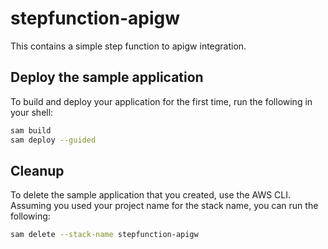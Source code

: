 # stepfunction-apigw

This contains a simple step function to apigw integration.

## Deploy the sample application

To build and deploy your application for the first time, run the following in your shell:

```bash
sam build
sam deploy --guided
```

## Cleanup

To delete the sample application that you created, use the AWS CLI. Assuming you used your project name for the stack name, you can run the following:

```bash
sam delete --stack-name stepfunction-apigw
```
